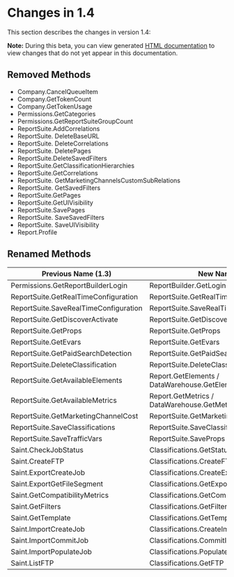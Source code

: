 # Changes in 1.4

This section describes the changes in version 1.4:

**Note:** During this beta, you can view generated [HTML documentation](http://services.w3.org/xslt?xslfile=http://tomi.vanek.sk/xml/wsdl-viewer.xsl&xmlfile=https://beta-e-api.omniture.com/admin/1.4/?wsdl&transform=Submit) to view changes that do not yet appear in this documentation.

## Removed Methods

- Company.CancelQueueItem
- Company.GetTokenCount
- Company.GetTokenUsage
- Permissions.GetCategories
- Permissions.GetReportSuiteGroupCount
- ReportSuite.AddCorrelations
- ReportSuite. DeleteBaseURL
- ReportSuite. DeleteCorrelations
- ReportSuite. DeletePages
- ReportSuite.DeleteSavedFilters
- ReportSuite.GetClassificationHierarchies
- ReportSuite.GetCorrelations
- ReportSuite. GetMarketingChannelsCustomSubRelations
- ReportSuite. GetSavedFilters
- ReportSuite.GetPages
- ReportSuite.GetUIVisibility
- ReportSuite.SavePages
- ReportSuite. SaveSavedFilters
- ReportSuite. SaveUIVisibility
- Report.Profile

## Renamed Methods

|**Previous Name (1.3)** |**New Name (1.4)** |
|-----|-----|
|Permissions.GetReportBuilderLogin|ReportBuilder.GetLogin|
|ReportSuite.GetRealTimeConfiguration|ReportSuite.GetRealTimeSettings|
|ReportSuite.SaveRealTimeConfiguration|ReportSuite.SaveRealTimeSettings|
|ReportSuite.GetDiscoverActivate|ReportSuite.GetDiscoverEnabled|
|ReportSuite.GetProps|ReportSuite.GetProps|
|ReportSuite.GetEvars|ReportSuite.GetEvars|
|ReportSuite.GetPaidSearchDetection|ReportSuite.GetPaidSearchDetectionDetection|
|ReportSuite.DeleteClassification|ReportSuite.DeleteClassification|
|ReportSuite.GetAvailableElements|Report.GetElements / DataWarehouse.GetElements|
|ReportSuite.GetAvailableMetrics|Report.GetMetrics / DataWarehouse.GetMetrics|
|ReportSuite.GetMarketingChannelCost|ReportSuite.GetMarketingChannelCosts|
|ReportSuite.SaveClassifications|ReportSuite.SaveClassification|
|ReportSuite.SaveTrafficVars|ReportSuite.SaveProps|
|Saint.CheckJobStatus|Classifications.GetStatus|
|Saint.CreateFTP|Classifications.CreateFTP|
|Saint.ExportCreateJob|Classifications.CreateExport|
|Saint.ExportGetFileSegment|Classifications.GetExport|
|Saint.GetCompatibilityMetrics|Classifications.GetCompatibilityElements|
|Saint.GetFilters|Classifications.GetFilters|
|Saint.GetTemplate|Classifications.GetTemplate|
|Saint.ImportCreateJob|Classifications.CreateImport|
|Saint.ImportCommitJob|Classifications.CommitImport|
|Saint.ImportPopulateJob|Classifications.PopulateImport|
|Saint.ListFTP|Classifications.GetFTP|

